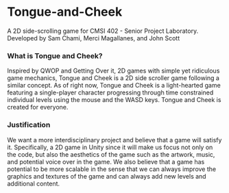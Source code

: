 # Tongue-and-Cheek
A 2D side-scrolling game for CMSI 402 - Senior Project Laboratory. Developed by Sam Chami, Merci Magallanes, and John Scott

###  What is Tongue and Cheek?
Inspired by QWOP and Getting Over it, 2D games with simple yet ridiculous game mechanics, Tongue and Cheek is a 2D side scroller game following a similar concept. As of right now, Tongue and Cheek is a light-hearted game featuring a single-player character progressing through time constrained individual levels using the mouse and the WASD keys. Tongue and Cheek is created for everyone. 

###  Justification
We want a more interdisciplinary project and believe that a game will satisfy it. Specifically, a 2D game in Unity since it will make us focus not only on the code, but also the aesthetics of the game such as the artwork, music, and potential voice over in the game. We also believe that a game has potential to be more scalable in the sense that we can always improve the graphics and textures of the game and can always add new levels and additional content.
